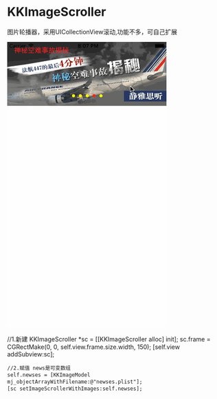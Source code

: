 # KKImageScroller
图片轮播器，采用UICollectionView滚动,功能不多，可自己扩展

![](https://github.com/lijs11/KKImageScroller/blob/master/KKImageScroller/imageScroller.gif)



  //1.新建
    KKImageScroller *sc = [[KKImageScroller alloc] init];
    sc.frame = CGRectMake(0, 0, self.view.frame.size.width, 150);
    [self.view addSubview:sc];
    
    //2.赋值 news是可变数组
    self.newses = [KKImageModel mj_objectArrayWithFilename:@"newses.plist"];
    [sc setImageScrollerWithImages:self.newses];
